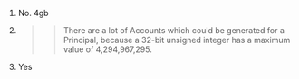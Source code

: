 1. No. 4gb
2. >> There are a lot of Accounts which could be generated for a Principal, because a 32-bit unsigned integer has a maximum value of 4,294,967,295.
3. Yes